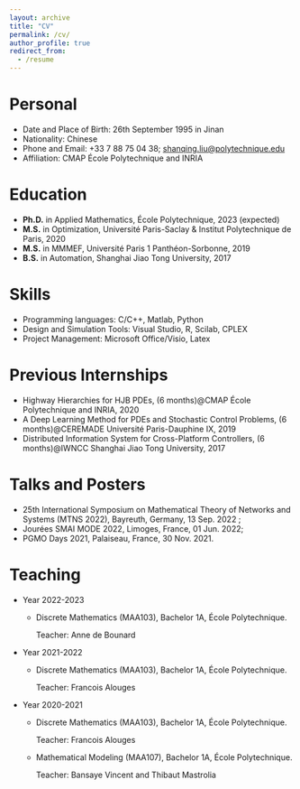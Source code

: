 ```yaml
---
layout: archive
title: "CV"
permalink: /cv/
author_profile: true
redirect_from:
  - /resume
---
```



Personal
======
* Date and Place of Birth: 26th September 1995 in Jinan
* Nationality: Chinese
* Phone and Email: +33 7 88 75 04 38; shanqing.liu@polytechnique.edu
* Affiliation: CMAP École Polytechnique and INRIA


Education
======
* **Ph.D.** in Applied Mathematics, École Polytechnique, 2023 (expected)
* **M.S.** in Optimization,  Université Paris-Saclay & Institut Polytechnique de Paris, 2020
* **M.S.** in MMMEF, Université Paris 1 Panthéon-Sorbonne, 2019
* **B.S.** in Automation, Shanghai Jiao Tong University, 2017
  
Skills
======
* Programming languages: C/C++, Matlab, Python
* Design and Simulation Tools: Visual Studio, R, Scilab, CPLEX
* Project Management: Microsoft Office/Visio, Latex

Previous Internships
======
* Highway Hierarchies for HJB PDEs, (6 months)@CMAP École Polytechnique and INRIA, 2020
* A Deep Learning Method for PDEs and Stochastic Control Problems, (6 months)@CEREMADE Université Paris-Dauphine IX, 2019
* Distributed Information System for Cross-Platform Controllers, (6 months)@IWNCC Shanghai Jiao Tong University, 2017


  
Talks and Posters
======
- 25th International Symposium on Mathematical Theory of Networks and Systems (MTNS 2022), Bayreuth, Germany, 13 Sep. 2022 ;
- Jourées SMAI MODE 2022, Limoges, France, 01 Jun. 2022;
- PGMO Days 2021, Palaiseau, France, 30 Nov. 2021.
  
Teaching
======
* Year 2022-2023
  - Discrete Mathematics (MAA103), Bachelor 1A, École Polytechnique. 

    Teacher: Anne de Bounard
* Year 2021-2022
  - Discrete Mathematics (MAA103), Bachelor 1A, École Polytechnique.

    Teacher: Francois Alouges
* Year 2020-2021
  - Discrete Mathematics (MAA103), Bachelor 1A, École Polytechnique.

    Teacher: Francois Alouges
  - Mathematical Modeling (MAA107), Bachelor 1A, École Polytechnique.
  
    Teacher: Bansaye Vincent and Thibaut Mastrolia 


